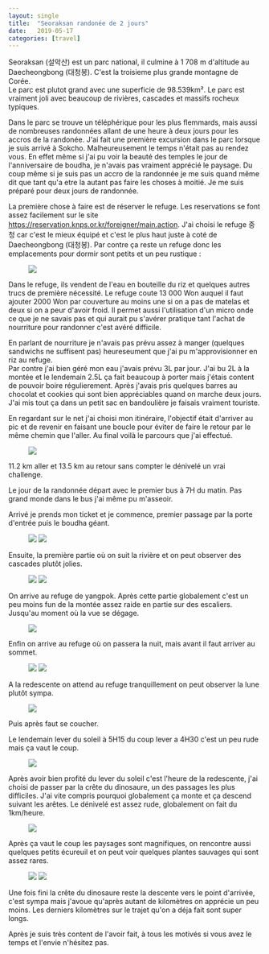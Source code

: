 ```yaml
---
layout: single
title:  "Seoraksan randonée de 2 jours"
date:   2019-05-17
categories: [travel]
---
```



Seoraksan (설악산) est un parc national, il culmine à 1 708 m d'altitude au Daecheongbong (대청봉). C'est la troisieme plus grande montagne de Corée.  
Le parc est plutot grand avec une superficie de 98.539km². Le parc est vraiment joli avec beaucoup de rivières, cascades et massifs rocheux typiques.
 
 Dans le parc se trouve un téléphérique pour les plus flemmards, mais aussi de nombreuses randonnées allant de une heure à deux jours pour les accros de la randonée.
J'ai fait une première excursion dans le parc lorsque je suis arrivé à Sokcho. Malheureusement le temps n'était pas au rendez vous. En effet même si j'ai pu voir la beauté des temples le jour de l'anniversaire de boudha, je n'avais pas vraiment apprécié le paysage.
Du coup même si je suis pas un accro de la randonnée je me suis quand même dit que tant qu'a etre la autant pas faire les choses à moitié. 
Je me suis préparé pour deux jours de randonnée.


La première chose à faire est de réserver le refuge.
Les reservations se font assez facilement sur le site <https://reservation.knps.or.kr/foreigner/main.action>.
J'ai choisi le refuge 중청 car c'est le mieux équipé et c'est le plus haut juste à coté de Daecheongbong (대청봉).
Par contre ça reste un refuge donc les emplacements pour dormir sont petits et un peu rustique :
<figure>
	<img src="/assets/images/seoraksan/20190516_shelter.jpg">
</figure>
Dans le refuge, ils vendent de l'eau en bouteille du riz et quelques autres trucs de première nécessité. 
Le refuge coute 13 000 Won auquel il faut ajouter 2000 Won par couverture au moins une si on a pas de matelas et deux si on a peur d'avoir froid.
Il permet aussi l'utilisation d'un micro onde ce que je ne savais pas et qui aurait pu s'avérer pratique tant l'achat de nourriture pour randonner c'est avéré difficile.

En parlant de nourriture je n'avais pas prévu assez à manger (quelques sandwichs ne suffisent pas) heureseument que j'ai pu m'approvisionner en riz au refuge.  
Par contre j'ai bien géré mon eau j'avais prévu 3L par jour. 
J'ai bu 2L à la montée et le lendemain 2.5L ça fait beaucoup à porter mais j'étais content de pouvoir boire régulierement.
Après j'avais pris quelques barres au chocolat et cookies qui sont bien appréciables quand on marche deux jours. 
J'ai mis tout ça dans un petit sac en bandoulière je faisais vraiment touriste. 

En regardant sur le net j'ai choisi mon itinéraire, l'objectif était d'arriver au pic et de revenir en faisant une boucle pour éviter de faire le retour par le même chemin que l'aller. 
Au final voilà le parcours que j'ai effectué.
<figure>
	<img src="/assets/images/seoraksan/20190516_trail.jpg">
</figure>
11.2 km aller et 13.5 km au retour sans compter le dénivelé un vrai challenge.

Le jour de la randonnée départ avec le premier bus à 7H du matin.
Pas grand monde dans le bus j'ai même pu m'asseoir.

Arrivé je prends mon ticket et je commence, premier passage par la porte d'entrée puis le boudha géant.
<figure>
	<img src="/assets/images/seoraksan/20190516_entrance.jpg">
	<img src="/assets/images/seoraksan/20190516_budha.jpg">
</figure>
Ensuite, la première partie où on suit la rivière et on peut observer des cascades plutôt jolies.
<figure>
	<img src="/assets/images/seoraksan/20190516_falls.jpg">
	<img src="/assets/images/seoraksan/20190516_bridge.jpg">
</figure>
On arrive au refuge de yangpok. Après cette partie globalement c'est un peu moins fun de la montée assez raide en partie sur des escaliers.
Jusqu'au moment où la vue se dégage.
<figure>
	<img src="/assets/images/seoraksan/20190516_pinkFlower.jpg">
</figure>

Enfin on arrive au refuge où on passera la nuit, mais avant il faut arriver au sommet. 
<figure>
	<img src="/assets/images/seoraksan/20190516_peak.JPG">
	<img src="/assets/images/seoraksan/20190516_view1.jpg">
</figure>
A la redescente on attend au refuge tranquillement on peut observer la lune plutôt sympa.
<figure>
	<img src="/assets/images/seoraksan/20190516_moon.jpg">
</figure>
Puis après faut se coucher. 


Le lendemain lever du soleil à 5H15 du coup lever a 4H30 c'est un peu rude mais ça vaut le coup. 
<figure>
	<img src="/assets/images/seoraksan/20190516_sunrise.JPG">
</figure>
Après avoir bien profité du lever du soleil c'est l'heure de la redescente, j'ai choisi de passer par la crête du dinosaure, un des passages les plus difficiles.
J'ai vite compris pourquoi globalement ça monte et ça descend suivant les arêtes. 
Le dénivelé est assez rude, globalement on fait du 1km/heure.
<figure>
	<img src="/assets/images/seoraksan/20190517_dino.jpg">
</figure>
Après ça vaut le coup les paysages sont magnifiques, on rencontre aussi quelques petits écureuil et on peut voir quelques plantes sauvages qui sont assez rares.

<figure>
	<img src="/assets/images/seoraksan/20190517_mountainShadow.jpg">
	<img src="/assets/images/seoraksan/20190517_eldeweiss.jpg">
</figure>

Une fois fini la crête du dinosaure reste la descente vers le point d'arrivée, c'est sympa mais j'avoue qu'après autant de kilomètres on apprécie un peu moins. 
Les derniers kilomètres sur le trajet qu'on a déja fait sont super longs.
 
Après je suis très content de l'avoir fait, à tous les motivés si vous avez le temps et l'envie n'hésitez pas. 
 